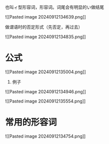 
也叫ィ型形容词，形容词。词尾会有明显的い做结尾

![[Pasted image 20240912134639.png]]


做谓语时的否定形式（先否定，再过去）

![[Pasted image 20240912134835.png]]


# 公式

![[Pasted image 20240912135004.png]]





1.  例子

![[Pasted image 20240912134946.png]]

![[Pasted image 20240912135554.png]]
# 常用的形容词


![[Pasted image 20240912134754.png]]

